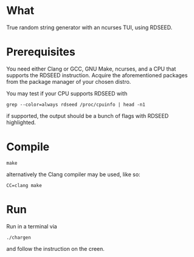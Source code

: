 # What
True random string generator with an ncurses TUI, using RDSEED.
# Prerequisites
You need either Clang or GCC, GNU Make, ncurses, and a CPU that supports the RDSEED instruction.
Acquire the aforementioned packages from the package manager of your chosen distro.

You may test if your CPU supports RDSEED with
```
grep --color=always rdseed /proc/cpuinfo | head -n1
```
if supported, the output should be a bunch of flags with RDSEED highlighted.

# Compile
```
make
```
alternatively the Clang compiler may be used, like so:
```
CC=clang make
```
# Run
Run in a terminal via
```
./chargen
```
and follow the instruction on the creen.
